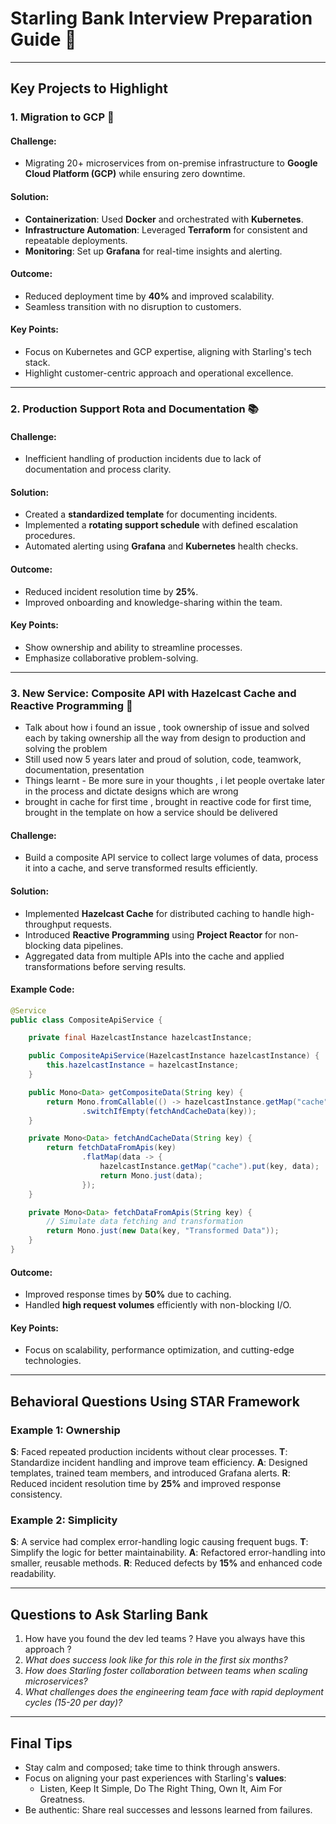 

# Starling Bank Interview Preparation Guide 🚀

---


## Key Projects to Highlight

### **1. Migration to GCP** 🚀
#### **Challenge**:
- Migrating 20+ microservices from on-premise infrastructure to **Google Cloud Platform (GCP)** while ensuring zero downtime.

#### **Solution**:
- **Containerization**: Used **Docker** and orchestrated with **Kubernetes**.
- **Infrastructure Automation**: Leveraged **Terraform** for consistent and repeatable deployments.
- **Monitoring**: Set up **Grafana** for real-time insights and alerting.

#### **Outcome**:
- Reduced deployment time by **40%** and improved scalability.
- Seamless transition with no disruption to customers.

#### **Key Points**:
- Focus on Kubernetes and GCP expertise, aligning with Starling's tech stack.
- Highlight customer-centric approach and operational excellence.

---

### **2. Production Support Rota and Documentation** 📚
#### **Challenge**:
- Inefficient handling of production incidents due to lack of documentation and process clarity.

#### **Solution**:
- Created a **standardized template** for documenting incidents.
- Implemented a **rotating support schedule** with defined escalation procedures.
- Automated alerting using **Grafana** and **Kubernetes** health checks.

#### **Outcome**:
- Reduced incident resolution time by **25%**.
- Improved onboarding and knowledge-sharing within the team.

#### **Key Points**:
- Show ownership and ability to streamline processes.
- Emphasize collaborative problem-solving.

---

### **3. New Service: Composite API with Hazelcast Cache and Reactive Programming** 🧩

- Talk about how i found an issue , took ownership of issue and solved each by taking ownership all the way from design to production and solving the problem 
- Still used now 5 years later and proud of solution, code, teamwork, documentation, presentation
- Things learnt - Be more sure in your thoughts , i let people overtake later in the process and dictate designs which are wrong 
- brought in cache for first time , brought in reactive code for first time, brought in the template on how a service should be delivered 


#### **Challenge**:
- Build a composite API service to collect large volumes of data, process it into a cache, and serve transformed results efficiently.

#### **Solution**:
- Implemented **Hazelcast Cache** for distributed caching to handle high-throughput requests.
- Introduced **Reactive Programming** using **Project Reactor** for non-blocking data pipelines.
- Aggregated data from multiple APIs into the cache and applied transformations before serving results.

#### **Example Code**:
```java
@Service
public class CompositeApiService {

    private final HazelcastInstance hazelcastInstance;

    public CompositeApiService(HazelcastInstance hazelcastInstance) {
        this.hazelcastInstance = hazelcastInstance;
    }

    public Mono<Data> getCompositeData(String key) {
        return Mono.fromCallable(() -> hazelcastInstance.getMap("cache").get(key))
                .switchIfEmpty(fetchAndCacheData(key));
    }

    private Mono<Data> fetchAndCacheData(String key) {
        return fetchDataFromApis(key)
                .flatMap(data -> {
                    hazelcastInstance.getMap("cache").put(key, data);
                    return Mono.just(data);
                });
    }

    private Mono<Data> fetchDataFromApis(String key) {
        // Simulate data fetching and transformation
        return Mono.just(new Data(key, "Transformed Data"));
    }
}
```

#### **Outcome**:
- Improved response times by **50%** due to caching.
- Handled **high request volumes** efficiently with non-blocking I/O.

#### **Key Points**:
- Focus on scalability, performance optimization, and cutting-edge technologies.

---

## Behavioral Questions Using STAR Framework

### **Example 1: Ownership**
**S**: Faced repeated production incidents without clear processes.
**T**: Standardize incident handling and improve team efficiency.
**A**: Designed templates, trained team members, and introduced Grafana alerts.
**R**: Reduced incident resolution time by **25%** and improved response consistency.

### **Example 2: Simplicity**
**S**: A service had complex error-handling logic causing frequent bugs.
**T**: Simplify the logic for better maintainability.
**A**: Refactored error-handling into smaller, reusable methods.
**R**: Reduced defects by **15%** and enhanced code readability.

---

## Questions to Ask Starling Bank
1. How have you found the dev led teams ? Have you always have this approach ?
1. _What does success look like for this role in the first six months?_
2. _How does Starling foster collaboration between teams when scaling microservices?_
3. _What challenges does the engineering team face with rapid deployment cycles (15-20 per day)?_

---


## Final Tips
- Stay calm and composed; take time to think through answers.
- Focus on aligning your past experiences with Starling's **values**:
    - Listen, Keep It Simple, Do The Right Thing, Own It, Aim For Greatness.
- Be authentic: Share real successes and lessons learned from failures.

